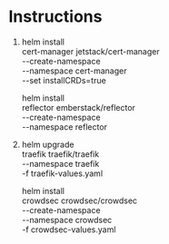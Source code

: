 # Instructions
1. helm install \
    cert-manager jetstack/cert-manager \
    --create-namespace \
    --namespace cert-manager \
    --set installCRDs=true

    helm install \
    reflector emberstack/reflector \
    --create-namespace \
    --namespace reflector
2. helm upgrade \
    traefik traefik/traefik \
    --namespace traefik \
    -f traefik-values.yaml

    helm install \
    crowdsec crowdsec/crowdsec \
    --create-namespace \
    --namespace crowdsec \
    -f crowdsec-values.yaml